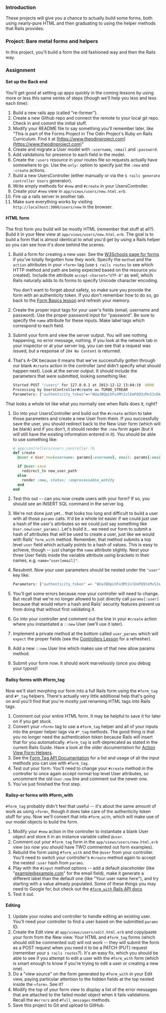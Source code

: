 ### Introduction

These projects will give you a chance to actually build some forms, both using nearly-pure HTML and then graduating to using the helper methods that Rails provides.

### Project: Bare metal forms and helpers

In this project, you'll build a form the old fashioned way and then the Rails way.

### Assignment

<div class="lesson-content__panel" markdown="1">

#### Set up the Back end

You'll get good at setting up apps quickly in the coming lessons by using more or less this same series of steps (though we'll help you less and less each time):

1. Build a new rails app (called "re-former").
1. Create a new Github repo and connect the remote to your local git repo. Check in and commit the initial stuff.
1. Modify your README file to say something you'll remember later, like "This is part of the Forms Project in The Odin Project's Ruby on Rails Curriculum. Find it at [https://www.theodinproject.com](https://www.theodinproject.com)"
1. Create and migrate a User model with `:username`, `:email` and `:password`.
1. Add validations for presence to each field in the model.
1. Create the `:users` resource in your routes file so requests actually have somewhere to go.  Use the `only:` option to specify just the `:new` and `:create` actions.
1. Build a new UsersController (either manually or via the `$ rails generate controller Users` generator).
1. Write empty methods for `#new` and `#create` in your UsersController.
1. Create your `#new` view in `app/views/users/new.html.erb`.
1. Fire up a rails server in another tab.
1. Make sure everything works by visiting `http://localhost:3000/users/new` in the browser.

#### HTML form

The first form you build will be mostly HTML (remember that stuff at all?).  Build it in your New view at `app/views/users/new.html.erb`.  The goal is to build a form that is almost identical to what you'd get by using a Rails helper so you can see how it's done behind the scenes.

1. Build a form for creating a new user. See the [W3Schools page for forms](https://www.w3schools.com/tags/tag_form.asp) if you’ve totally forgotten how they work. Specify the `method` and the `action` attributes in your `<form>` tag (use `$ rails routes` to see which HTTP method and path are being expected based on the resource you created).  Include the attribute `accept-charset="UTF-8"` as well, which Rails naturally adds to its forms to specify Unicode character encoding.

   You don't want to forget about safety, so make sure you provide the form with an authenticity token. If you don't remember how to do so, go back to the [Form Basics lesson](https://www.theodinproject.com/lessons/ruby-on-rails-form-basics#railsifying-your-form) and refresh your memory.

1. Create the proper input tags for your user's fields (email, username and password).  Use the proper password input for "password".  Be sure to specify the `name` attribute for these inputs.  Make label tags which correspond to each field.
1. Submit your form and view the server output. You will see nothing happening, no error message, nothing. If you look at the network tab in your inspector or at your server log, you can see that a request was issued, but a response of `204 No Content` is returned.
1. That's A-OK because it means that we've successfully gotten through our blank `#create` action in the controller (and didn't specify what should happen next).  Look at the server output.  It should include the parameters that were submitted, looking something like:

   ```bash
   Started POST "/users" for 127.0.0.1 at 2013-12-12 13:04:19 -0800
   Processing by UsersController#create as TURBO_STREAM
   Parameters: {"authenticity_token"=>"WUaJBOpLhFo3Mt2vlEmPQ93zMv53sDk6WFzZ2YJJQ0M=", "username"=>"foobar", "email"=>"foo@bar.com", "password"=>"[FILTERED]"}
   ```

That looks a whole lot like what you normally see when Rails does it, right?

1. Go into your UsersController and build out the `#create` action to take those parameters and create a new User from them.  If you successfully save the user, you should redirect back to the New User form (which will be blank) and if you don't, it should render the `:new` form again (but it will still have the existing information entered in it).  You should be able to use something like:

   ```ruby
   # app/controllers/users_controller.rb
   def create
     @user = User.new(username: params[:username], email: params[:email], password: params[:password])

     if @user.save
       redirect_to new_user_path
     else
       render :new, status: :unprocessable_entity
     end
   end
   ```

1. Test this out -- can you now create users with your form? If so, you should see an INSERT SQL command in the server log.
1. We're not done just yet... that looks too long and difficult to build a user with all those `params` calls. It'd be a whole lot easier if we could just use a hash of the user's attributes so we could just say something like `User.new(user_params)`. Let's build it... we need our form to submit a hash of attributes that will be used to create a user, just like we would with Rails' `form_with` method. Remember, that method submits a top level `user` field which actually points to a hash of values. This is easy to achieve, though -- just change the `name` attribute slightly. Nest your three User fields inside the variable attribute using brackets in their names, e.g. `name="user[email]"`.
1. Resubmit. Now your user parameters should be nested under the `"user"` key like:

   ```bash
   Parameters: {"authenticity_token" => "WUaJBOpLhFo3Mt2vlEmPQ93zMv53sDk6WFzZ2YJJQ0M=", "user" =>{ "username" => "foobar", "email" => "foo@bar.com", "password" => "[FILTERED]" } }
   ```

1. You'll get some errors because now your controller will need to change.  But recall that we're no longer allowed to just directly call `params[:user]` because that would return a hash and Rails' security features prevent us from doing that without first validating it.
1. Go into your controller and comment out the line in your `#create` action where you instantiated a `::new` User (we'll use it later).
1. Implement a private method at the bottom called `user_params` which will `expect` the proper fields (see the [Controllers Lesson](/lessons/ruby-on-rails-controllers) for a refresher).
1. Add a new `::new` User line which makes use of that new allow params method.
1. Submit your form now.  It should work marvelously (once you debug your typos)!

#### Railsy forms with #form_tag

Now we'll start morphing our form into a full Rails form using the `#form_tag` and `#*_tag` helpers.  There's actually very little additional help that's going on and you'll find that you're mostly just renaming HTML tags into Rails tags.

1. Comment out your entire HTML form.  It may be helpful to save it for later on if you get stuck.
1. Convert your `<form>` tag to use a `#form_tag` helper and all of your inputs into the proper helper tags via `#*_tag` methods.  The good thing is that you no longer need the authentication token because Rails will insert that for you automatically. `#form_tag` is soft-deprecated as stated in the current Rails Guide. Have a look at the older documentation for [Action View Form Helpers](https://guides.rubyonrails.org/v5.2/form_helpers.html).
1. See the [Form Tag API Documentation](http://api.rubyonrails.org/classes/ActionView/Helpers/FormTagHelper.html#method-i-form_tag) for a list and usage of all the input methods you can use with `#form_tag`.
1. Test out your form.  You'll need to change your `#create` method in the controller to once again accept normal top level User attributes, so uncomment the old `User.new` line and comment out the newer one.
1. You've just finished the first step.

#### Railsy-er forms with #form_with

`#form_tag` probably didn't feel that useful -- it's about the same amount of work as using `<form>`, though it does take care of the authenticity token stuff for you.  Now we'll convert that into `#form_with`, which will make use of our model objects to build the form.

1. Modify your `#new` action in the controller to instantiate a blank User object and store it in an instance variable called `@user`.
1. Comment out your `#form_tag` form in the `app/views/users/new.html.erb` view (so now you should have TWO commented out form examples).
1. Rebuild the form using `#form_with` and the `@user` from your controller.  You'll need to switch your controller's `#create` method again to accept the nested `:user` hash from `params`.
1. Play with the `#input` method options -- add a default placeholder (like "<example@example.com>" for the email field), make it generate a different label than the default one (like "Your user name here"), and try starting with a value already populated.  Some of these things you may need to Google for, but check out the [`#form_with` Rails API docs](https://api.rubyonrails.org/v6.1.1/classes/ActionView/Helpers/FormHelper.html#method-i-form_with)
1. Test it out.

#### Editing

1. Update your routes and controller to handle editing an existing user.  You'll need your controller to find a user based on the submitted `params` ID.
1. Create the Edit view at `app/views/users/edit.html.erb` and copy/paste your form from the New view.  Your HTML and `#form_tag` forms (which should still be commented out) will not work -- they will submit the form as a POST request when you need it to be a PATCH (PUT) request (remember your `$ rails routes`?).  It's an easy fix, which you should be able to see if you attempt to edit a user with the `#form_with` form (which is smart enough to know if you're trying to edit a user or creating a new one).
1. Do a "view source" on the form generated by `#form_with` in your Edit view, paying particular attention to the hidden fields at the top nested inside the `<form>`.  See it?
1. Modify the top of your form view to display a list of the error messages that are attached to the failed model object when it fails validations. Recall the `#errors` and `#full_messages` methods.
1. Save this project to Git and upload to GitHub.

</div>
